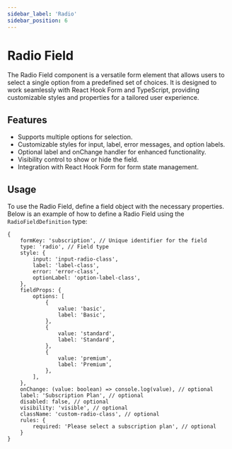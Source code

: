 ```yaml
---
sidebar_label: 'Radio'
sidebar_position: 6
---
```


# Radio Field

The Radio Field component is a versatile form element that allows users to select a single option from a predefined set of choices. It is designed to work seamlessly with React Hook Form and TypeScript, providing customizable styles and properties for a tailored user experience.

## Features

- Supports multiple options for selection.
- Customizable styles for input, label, error messages, and option labels.
- Optional label and onChange handler for enhanced functionality.
- Visibility control to show or hide the field.
- Integration with React Hook Form for form state management.

## Usage

To use the Radio Field, define a field object with the necessary properties. Below is an example of how to define a Radio Field using the `RadioFieldDefinition` type:

```tsx
{
    formKey: 'subscription', // Unique identifier for the field
    type: 'radio', // Field type
    style: {
        input: 'input-radio-class',
        label: 'label-class',
        error: 'error-class',
        optionLabel: 'option-label-class',
    },
    fieldProps: {
        options: [
            {
                value: 'basic',
                label: 'Basic',
            },
            {
                value: 'standard',
                label: 'Standard',
            },
            {
                value: 'premium',
                label: 'Premium',
            },
        ],
    },
    onChange: (value: boolean) => console.log(value), // optional
    label: 'Subscription Plan', // optional
    disabled: false, // optional
    visibility: 'visible', // optional
    className: 'custom-radio-class', // optional
    rules: {
        required: 'Please select a subscription plan', // optional
    }
}
```
